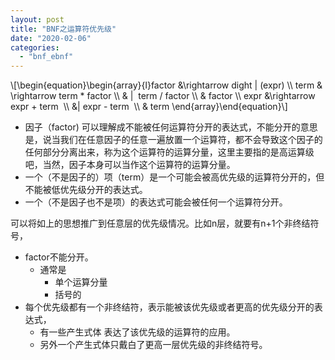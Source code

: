 ```yaml
---
layout: post
title: "BNF之运算符优先级"
date: "2020-02-06"
categories: 
  - "bnf_ebnf"
---
```


\\\[\\begin{equation}\\begin{array}{l}factor &\\rightarrow dight | (expr) \\\\ term & \\rightarrow term \* factor \\\\ & |  term / factor \\\\ & factor \\\\ expr &\\rightarrow expr + term  \\\\ &| expr - term  \\\\ & term \\end{array}\\end{equation}\\\]

- 因子（factor) 可以理解成不能被任何运算符分开的表达式，不能分开的意思是，说当我们在任意因子的任意一遍放置一个运算符，都不会导致这个因子的任何部分分离出来，称为这个运算符的运算分量，这里主要指的是高运算级吧，当然，因子本身可以当作这个运算符的运算分量。
- 一个（不是因子的）项（term）是一个可能会被高优先级的运算符分开的，但不能被低优先级分开的表达式。
- 一个（不是因子也不是项）的表达式可能会被任何一个运算符分开。

可以将如上的思想推广到任意层的优先级情况。比如n层，就要有n+1个非终结符号，

- factor不能分开。
    - 通常是
        - 单个运算分量
        - 括号的
- 每个优先级都有一个非终结符，表示能被该优先级或者更高的优先级分开的表达式，
    - 有一些产生式体 表达了该优先级的运算符的应用。
    - 另外一个产生式体只戴白了更高一层优先级的非终结符号。
